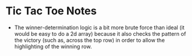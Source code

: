 # Tic Tac Toe Notes

- The winner-determination logic is a bit more brute force than ideal (it would be easy to do a 2d array) because it also checks the pattern of the victory (such as, across the top row) in order to allow the highlighting of the winning row.
